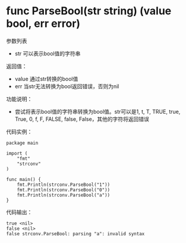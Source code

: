 # func ParseBool(str string) (value bool, err error)

参数列表

- str     可以表示bool值的字符串

返回值：

- value   通过str转换的bool值
- err     当str无法转换为bool返回错误，否则为nil

功能说明：

- 尝试将表示bool值的字符串转换为bool值。str可以是1, t, T, TRUE, true, True, 0, f, F, FALSE, false, False，其他的字符将返回错误

代码实例：

    package main
    
    import (
        "fmt"
        "strconv"
    )
    
    func main() {
        fmt.Println(strconv.ParseBool("1"))
        fmt.Println(strconv.ParseBool("0"))
        fmt.Println(strconv.ParseBool("a"))
    }

代码输出：

    true <nil>
    false <nil>
    false strconv.ParseBool: parsing "a": invalid syntax